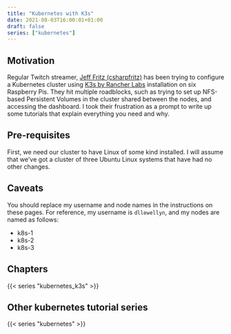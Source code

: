 ```yaml
---
title: "Kubernetes with K3s"
date: 2021-08-03T16:00:01+01:00
draft: false
series: ["kubernetes"]
---
```


## Motivation

Regular Twitch streamer, [Jeff Fritz (csharpfritz)](https://twitch.tv/csharpfritz) has been trying to configure a Kubernetes cluster using [K3s by Rancher Labs](https://k3s.io/) installation on six Raspberry Pis. They hit multiple roadblocks, such as trying to set up NFS-based Persistent Volumes in the cluster shared between the nodes, and accessing the dashboard. I took their frustration as a prompt to write up some tutorials that explain everything you need and why.

## Pre-requisites

First, we need our cluster to have Linux of some kind installed. I will assume that we've got a cluster of three Ubuntu Linux systems that have had no other changes.

## Caveats

You should replace my username and node names in the instructions on these pages. For reference, my username is `dllewellyn`, and my nodes are named as follows:

- k8s-1
- k8s-2
- k8s-3


## Chapters

{{< series "kubernetes_k3s" >}}

## Other kubernetes tutorial series

{{< series "kubernetes" >}}
